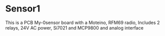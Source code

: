 # Sensor1
This is a PCB My-0sensor board with a Moteino, RFM69 radio, Includes 2 relays, 24V AC power, Si7021 and MCP9800 and analog interface
